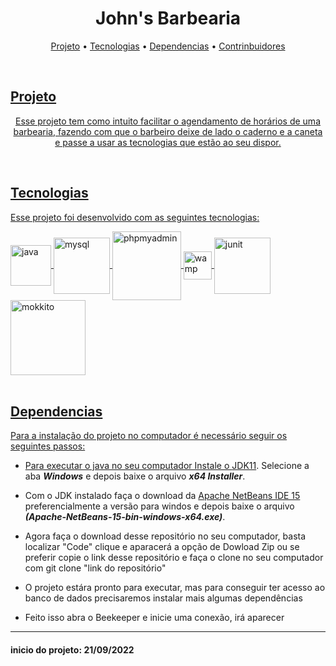 <h1 align="center">John's Barbearia</h1>

<p align ="center">
 <a href="https://github.com/ribeial/JohnsBarbearia/edit/main/README.md#projeto">Projeto</a> •
 <a href="https://github.com/ribeial/JohnsBarbearia/edit/main/README.md#tecnologias">Tecnologias</a> •
 <a href="https://github.com/ribeial/JohnsBarbearia/edit/main/README.md#dependencias">Dependencias</a> •
 <a href="https://github.com/ribeial/JohnsBarbearia/graphs/contributors">Contrinbuidores
</p><br>

##  Projeto
<p align="center">
Esse projeto tem como intuito facilitar o agendamento de horários de uma barbearia, fazendo com que o barbeiro deixe de lado o caderno e a caneta e passe a usar as tecnologias que estão ao seu dispor.
</p><br>
 
##  Tecnologias

Esse projeto foi desenvolvido com as seguintes tecnologias:

<div style="display inline_blok"> 
<img align="center" alt="java" heigth"70" width="65" src="https://cdn.jsdelivr.net/gh/devicons/devicon/icons/java/java-original-wordmark.svg" /> 
<img align="center" alt="mysql" heigth"80" width="90"src="https://cdn.jsdelivr.net/gh/devicons/devicon/icons/mysql/mysql-original-wordmark.svg" /> 
<img align="center" alt="phpmyadmin" heigth"100" width="110" src="https://www.logo.wine/a/logo/PhpMyAdmin/PhpMyAdmin-Logo.wine.svg" /> 
<img align="center" alt="wamp" heigth"40" width="45"src="https://upload.wikimedia.org/wikipedia/commons/f/f4/WampServer-logo.svg" /> 
<img align="center" alt="junit" heigth"70" width="90" src="https://avatars1.githubusercontent.com/u/874086?v=3&s=400" /> 
<img align="center" alt="mokkito" heigth"110" width="120" src="https://raw.githubusercontent.com/mockito/mockito.github.io/master/img/logo%402x.png" />
</div><br>   


##  Dependencias 
Para a instalação do projeto no computador é necessário seguir os seguintes passos:

 - Para executar o java no seu computador Instale o [JDK11](https://www.oracle.com/br/java/technologies/downloads/#java11). Selecione  a aba ***Windows*** e depois baixe o arquivo ***x64 Installer***.
 
 - Com o JDK instalado faça o download da [Apache NetBeans IDE 15](https://netbeans.apache.org/download/nb15/index.html) preferencialmente a versão para windos e depois baixe o arquivo ***(Apache-NetBeans-15-bin-windows-x64.exe)***.
 
 - Agora faça o download desse repositório no seu computador, basta localizar "Code" clique e aparacerá a opção de Dowload Zip ou se preferir copie o link desse repositório e faça o clone no seu computador com git clone "link do repositório" 
 
 - O projeto estára pronto para executar, mas para conseguir ter acesso ao banco de dados precisaremos instalar mais algumas dependências
 
- Feito isso abra o Beekeeper e inicie uma conexão, irá aparecer 

---





#### inicio do projeto: 21/09/2022
